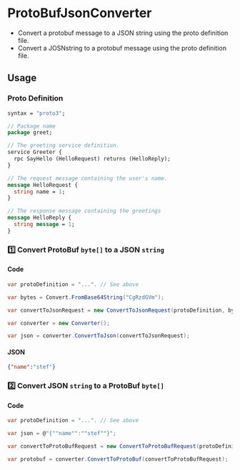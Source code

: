 # ProtoBufJsonConverter
- Convert a protobuf message to a JSON string using the proto definition file.
- Convert a JOSNstring to a protobuf message using the proto definition file.

## Usage

### Proto Definition
``` proto
syntax = "proto3";

// Package name
package greet;

// The greeting service definition.
service Greeter {
  rpc SayHello (HelloRequest) returns (HelloReply);
}

// The request message containing the user's name.
message HelloRequest {
  string name = 1;
}

// The response message containing the greetings
message HelloReply {
  string message = 1;
}
```

### :one: Convert ProtoBuf `byte[]` to a JSON `string`

#### Code
``` csharp
var protoDefinition = "...". // See above

var bytes = Convert.FromBase64String("CgRzdGVm");

var convertToJsonRequest = new ConvertToJsonRequest(protoDefinition, bytes, "greet.Greeter.SayHello");

var converter = new Converter();

var json = converter.ConvertToJson(convertToJsonRequest);
```

#### JSON
``` json
{"name":"stef"}
```

### :two: Convert JSON `string` to a ProtoBuf `byte[]`
#### Code
``` csharp
var protoDefinition = "...". // See above

var json = @"{""name"":""stef""}";

var convertToProtoBufRequest = new ConvertToProtoBufRequest(protoDefinition, json, "greet.Greeter.SayHello");

var protobuf = converter.ConvertToProtoBuf(convertToProtoBufRequest);
```
